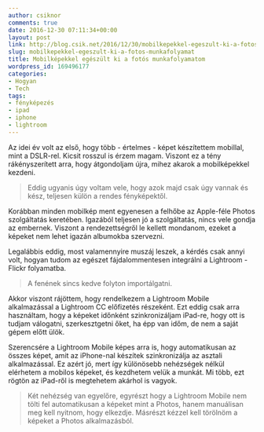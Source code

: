 ```yaml
---
author: csiknor
comments: true
date: 2016-12-30 07:11:34+00:00
layout: post
link: http://blog.csik.net/2016/12/30/mobilkepekkel-egeszult-ki-a-fotos-munkafolyamat/
slug: mobilkepekkel-egeszult-ki-a-fotos-munkafolyamat
title: Mobilképekkel egészült ki a fotós munkafolyamatom
wordpress_id: 169496177
categories:
- Hogyan
- Tech
tags:
- fényképezés
- ipad
- iphone
- lightroom
---
```


Az idei év volt az első, hogy több - értelmes - képet készítettem mobillal, mint a DSLR-rel. Kicsit rosszul is érzem magam. Viszont ez a tény rákényszerített arra, hogy átgondoljam újra, mihez akarok a mobilképekkel kezdeni.


<blockquote>Eddig ugyanis úgy voltam vele, hogy azok majd csak úgy vannak és kész, teljesen külön a rendes fényképektől.</blockquote>


Korábban minden mobilkép ment egyenesen a felhőbe az Apple-féle Photos szolgáltatás keretében. Igazából teljesen jó a szolgáltatás, nincs vele gondja az embernek. Viszont a rendezettségről le kellett mondanom, ezeket a képeket nem lehet igazán albumokba szervezni.

Legalábbis eddig, most valamennyire muszáj leszek, a kérdés csak annyi volt, hogyan tudom az egészet fájdalommentesen integrálni a Lightroom - Flickr folyamatba.


<blockquote>A fenének sincs kedve folyton importálgatni.</blockquote>


Akkor viszont rájöttem, hogy rendelkezem a Lightroom Mobile alkalmazással a Lightroom CC előfizetés részeként. Ezt eddig csak arra használtam, hogy a képeket időnként szinkronizáljam iPad-re, hogy ott is tudjam válogatni, szerkesztgetni őket, ha épp van időm, de nem a saját gépem előtt ülök.

Szerencsére a Lightroom Mobile képes arra is, hogy automatikusan az összes képet, amit az iPhone-nal készítek szinkronizálja az asztali alkalmazással. Ez azért jó, mert így különösebb nehézségek nélkül elérhetem a mobilos képeket, és kezdhetem velük a munkát. Mi több, ezt rögtön az iPad-ről is megtehetem akárhol is vagyok.


<blockquote>Két nehézség van egyelőre, egyrészt hogy a Lightroom Mobile nem tölti fel automatikusan a képeket mint a Photos, hanem manuálisan meg kell nyitnom, hogy elkezdje. Másrészt kézzel kell törölnöm a képeket a Photos alkalmazásból.</blockquote>
